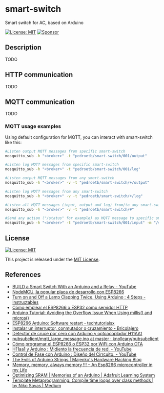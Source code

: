 # smart-switch

Smart switch for AC, based on Arduino

[![License: MIT](https://img.shields.io/badge/License-MIT-yellow.svg)](LICENSE)
[![Sponsor](https://img.shields.io/badge/-Sponsor-fafbfc?logo=GitHub%20Sponsors)](https://github.com/sponsors/pedroetb)

## Description

TODO

## HTTP communication

TODO

## MQTT communication

TODO

### MQTT usage examples

Using default configuration for MQTT, you can interact with smart-switch like this:

```sh
#Listen output MQTT messages from specific smart-switch
mosquitto_sub -h "<broker>" -t "pedroetb/smart-switch/001/output"

#Listen log MQTT messages from specific smart-switch
mosquitto_sub -h "<broker>" -t "pedroetb/smart-switch/001/log"

#Listen output MQTT messages from any smart-switch
mosquitto_sub -h "<broker>" -v -t "pedroetb/smart-switch/+/output"

#Listen log MQTT messages from any smart-switch
mosquitto_sub -h "<broker>" -v -t "pedroetb/smart-switch/+/log"

#Listen all MQTT messages (input, output and log) from/to any smart-switch
mosquitto_sub -h "<broker>" -v -t "pedroetb/smart-switch/#"

#Send any action ("/status" for example) as MQTT message to specific smart-switch
mosquitto_pub -h "<broker>" -t "pedroetb/smart-switch/001/input" -m "/status"
```

## License

[![License: MIT](https://img.shields.io/badge/License-MIT-yellow.svg)](LICENSE)

This project is released under the [MIT License](LICENSE).

## References

* [BUILD a Smart Switch With an Arduino and a Relay - YouTube](https://www.youtube.com/watch?v=7swG4XVSx50)
* [NodeMCU, la popular placa de desarrollo con ESP8266](https://www.luisllamas.es/esp8266-nodemcu/)
* [Turn on and Off a Lamp Clapping Twice, Using Arduino : 4 Steps - Instructables](https://www.instructables.com/Turn-on-and-Off-a-Lamp-Clapping-Twice-Using-Arduin/)
* [Cómo emplear el ESP8266 o ESP32 como servidor HTTP](https://www.luisllamas.es/como-emplear-el-esp8266-como-servidor/)
* [Arduino Tutorial: Avoiding the Overflow Issue When Using millis() and micros()](https://www.norwegiancreations.com/2018/10/arduino-tutorial-avoiding-the-overflow-issue-when-using-millis-and-micros/)
* [ESP8266 Arduino: Software restart - techtutorialsx](https://techtutorialsx.com/2017/12/29/esp8266-arduino-software-restart/)
* [Instalar un interruptor, conmutador o cruzamiento - Bricolajero](https://bricolajero.com/instalar-un-interruptor-conmutador-o-cruzamiento/)
* [Detector de cruce por cero con Arduino y optoacoplador H11AA1](https://www.luisllamas.es/arduino-cruce-por-cero-h11aa1/)
* [pubsubclient/mqtt_large_message.ino at master · knolleary/pubsubclient](https://github.com/knolleary/pubsubclient/blob/master/examples/mqtt_large_message/mqtt_large_message.ino)
* [Cómo programar el ESP8266 o ESP32 por WiFi con Arduino OTA](https://www.luisllamas.es/como-programar-el-esp8266-por-wifi-con-arduino-ota/)
* [H11aa1 y Arduino : Midiento la frecuencia de red. - YouTube](https://www.youtube.com/watch?v=7xisoSWYbOA)
* [Control de Fase con Arduino : Diseño del Cirrcuito. - YouTube](https://www.youtube.com/watch?v=fX3HQqQkMic)
* [The Evils of Arduino Strings | Majenko's Hardware Hacking Blog](https://hackingmajenkoblog.wordpress.com/2016/02/04/the-evils-of-arduino-strings/)
* [Memory, memory, always memory !!! – An Esp8266 microcontroller in my Life](https://esp8266life.wordpress.com/2019/01/13/memory-memory-always-memory/)
* [Optimizing SRAM | Memories of an Arduino | Adafruit Learning System](https://learn.adafruit.com/memories-of-an-arduino/optimizing-sram)
* [Template Metaprogramming: Compile time loops over class methods | by Niko Savas | Medium](https://medium.com/@savas/template-metaprogramming-compile-time-loops-over-class-methods-a243dc346122)
